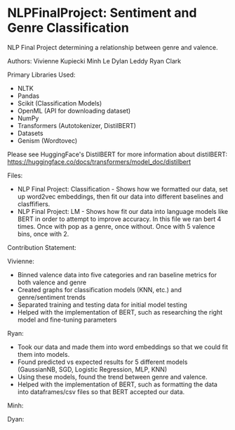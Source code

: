 # NLPFinalProject: Sentiment and Genre Classification
NLP Final Project determining a relationship between genre and valence.

Authors: 
Vivienne Kupiecki
Minh Le
Dylan Leddy
Ryan Clark

Primary Libraries Used: 
- NLTK 
- Pandas
- Scikit (Classification Models) 
- OpenML (API for downloading dataset) 
- NumPy 
- Transformers (Autotokenizer, DistilBERT) 
- Datasets  
- Genism (Wordtovec) 

Please see HuggingFace's DistilBERT for more information about distilBERT:  
https://huggingface.co/docs/transformers/model_doc/distilbert 

Files:
- NLP Final Project: Classification - Shows how we formatted our data, set up word2vec embeddings, 
  then fit our data into different baselines and clasffifiers.
- NLP Final Project: LM - Shows how fit our data into language models like BERT in order to attempt 
  to improve accuracy. In this file we ran bert 4 times.  Once with pop as a genre, once without.
  Once with 5 valence bins, once with 2.
  
Contribution Statement: 

Vivienne: 
- Binned valence data into five categories and ran baseline metrics for both valence and genre 
- Created graphs for classification models (KNN, etc.) and genre/sentiment trends 
- Separated training and testing data for initial model testing
- Helped with the implementation of BERT, such as researching the right model and fine-tuning parameters 

Ryan: 
- Took our data and made them into word embeddings so that we could fit them into models.
- Found predicted vs expected results for 5 different models (GaussianNB, SGD, Logistic Regression, MLP, KNN)
- Using these models, found the trend between genre and valence.
- Helped with the implementation of BERT, such as formatting the data into dataframes/csv files so that BERT accepted our data.

Minh: 

Dyan: 
